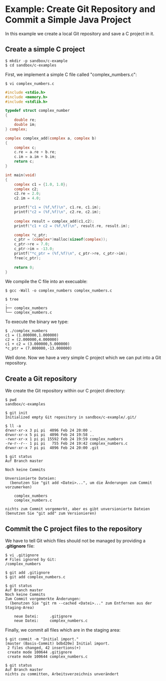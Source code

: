 # Example: Create Git Repository and Commit a Simple Java Project

In this example we create a local Git repository and save a C 
project in it.

## Create a simple C project

```
$ mkdir -p sandbox/c-example
$ cd sandbox/c-examples
```

First, we implement a simple C file called "complex_numbers.c":
```
$ vi complex_numbers.c
```

```C
#include <stdio.h>
#include <memory.h>
#include <stdlib.h>

typedef struct complex_number
{
    double re;
    double im;
} complex;

complex complex_add(complex a, complex b)
{
	complex c;
    c.re = a.re + b.re;
    c.im = a.im + b.im;
    return c;
}

int main(void)
{
    complex c1 = {1.0, 1.0};
    complex c2;
    c2.re = 2.0;
    c2.im = 4.0;

    printf("c1 = (%f,%f)\n", c1.re, c1.im);
    printf("c2 = (%f,%f)\n", c2.re, c2.im);
    
    complex result = complex_add(c1,c2);
    printf("c1 + c2 = (%f,%f)\n", result.re, result.im);

    complex *c_ptr;
    c_ptr = (complex*)malloc(sizeof(complex)); 
    c_ptr->re = 7.0;
    c_ptr->im = -13.0;
    printf("*c_ptr = (%f,%f)\n", c_ptr->re, c_ptr->im);    
    free(c_ptr);
    
    return 0;
}    
```

We compile the C file into an execuable:
```
$ gcc -Wall -o complex_numbers complex_numbers.c

$ tree
.
├── complex_numbers
└── complex_numbers.c
```

To execute the binary we type:
```
$ ./complex_numbers 
c1 = (1.000000,1.000000)
c2 = (2.000000,4.000000)
c1 + c2 = (3.000000,5.000000)
*c_ptr = (7.000000,-13.000000)
```

Well done. Now we have a very simple C project which we can put into a
Git repository.


## Create a Git repository

We create the Git repository within our C project directory: 
```
$ pwd
sandbox/c-examples

$ git init
Initialized empty Git repository in sandbox/c-example/.git/

$ ll -a
drwxr-xr-x 3 pi pi  4096 Feb 24 20:00 .
drwxr-xr-x 5 pi pi  4096 Feb 24 19:58 ..
-rwxr-xr-x 1 pi pi 15592 Feb 24 19:59 complex_numbers
-rw-r--r-- 1 pi pi   755 Feb 24 19:42 complex_numbers.c
drwxr-xr-x 7 pi pi  4096 Feb 24 20:00 .git

$ git status
Auf Branch master

Noch keine Commits

Unversionierte Dateien:
  (benutzen Sie "git add <Datei>...", um die Änderungen zum Commit vorzumerken)

	complex_numbers
	complex_numbers.c

nichts zum Commit vorgemerkt, aber es gibt unversionierte Dateien
(benutzen Sie "git add" zum Versionieren)
```
	
## Commit the C project files to the repository

We have to tell Git which files should not be managed by providing a
**.gitignore** file:
```
$ vi .gitignore
# Files ignored by Git:
/complex_numbers
```


```
$ git add .gitignore 
$ git add complex_numbers.c 

$ git status
Auf Branch master
Noch keine Commits
Zum Commit vorgemerkte Änderungen:
  (benutzen Sie "git rm --cached <Datei>..." zum Entfernen aus der Staging-Area)

	neue Datei:     .gitignore
	neue Datei:     complex_numbers.c
```


Finally, we commit all files which are in the staging area:
```
$ git commit -m "Initial import."
[master (Basis-Commit) bdbd20e] Initial import.
 2 files changed, 42 insertions(+)
 create mode 100644 .gitignore
 create mode 100644 complex_numbers.c

$ git status
Auf Branch master
nichts zu committen, Arbeitsverzeichnis unverändert
```
